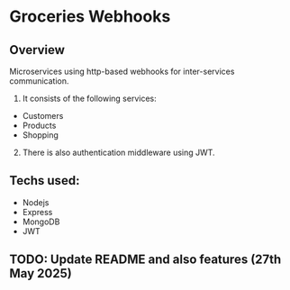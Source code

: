 # Groceries Webhooks

## Overview

Microservices using http-based webhooks for inter-services communication.

1. It consists of the following services:

- Customers
- Products
- Shopping

2. There is also authentication middleware using JWT.

## Techs used:

- Nodejs
- Express
- MongoDB
- JWT

## TODO: Update README and also features (27th May 2025)
